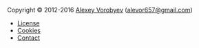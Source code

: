 Copyright &copy; 2012-2016 [Alexey Vorobyev](http://www.student.bth.se/~alvo16/dbwebb-kurser/htmlphp/me/kmom06/me6/me.php) (alevor657@gmail.com)

* [License](license)
* [Cookies](cookies)
* [Contact](contact)
